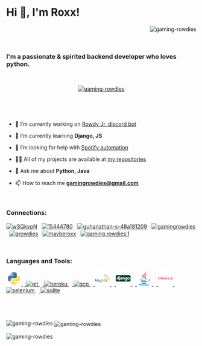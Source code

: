 # Hi 👋, I'm Roxx!
<p align="right"> <img src="https://komarev.com/ghpvc/?username=gaming-rowdies&label=Profile%20views&color=0e75b6&style=flat" alt="gaming-rowdies" /> </p>
​
<h3> I'm a passionate & spirited backend developer who loves python. </h3>

​
<p align="center"> <a href="Trophies"><img src="https://github-profile-trophy.vercel.app/?username=gaming-rowdies&no-bg=True&column=4&margin-w=30&margin-h=30&theme=monokai" alt="gaming-rowdies" /></a> </p>
​

​
- 🔭 I’m currently working on [Rowdy Jr. discord bot](https://discord.com/api/oauth2/authorize?client_id=684398675736395817&scope=bot&permissions=534723427583&response_type=code&redirect_uri=https%3A%2F%2Fdiscord.com%2Finvite%2FwSQkypN)

- 🌱 I’m currently learning **Django, JS**

- 🤝 I’m looking for help with [Spotify automation](https://github.com/Gaming-Rowdies/spotify)

- 👨‍💻 All of my projects are available at [my repositories](https://github.com/Gaming-Rowdies?tab=repositories)

- 💬 Ask me about **Python, Java**

- 📫 How to reach me **gamingrowdies@gmail.com**



​
<h3 align="left">Connections:</h3>
<p align="left">
<a href="https://discord.gg/wSQkypN" target="blank"><img align="center" src="https://raw.githubusercontent.com/rahuldkjain/github-profile-readme-generator/master/src/images/icons/Social/discord.svg" alt="wSQkypN" height="30" width="40" /></a> ​ ​ ​
<a href="https://stackoverflow.com/users/15444780" target="blank"><img align="center" src="https://raw.githubusercontent.com/rahuldkjain/github-profile-readme-generator/master/src/images/icons/Social/stack-overflow.svg" alt="15444780" height="30" width="40" /></a> ​ ​ ​
<a href="https://linkedin.com/in/guhanathan-s-48a181209" target="blank"><img align="center" src="https://raw.githubusercontent.com/rahuldkjain/github-profile-readme-generator/master/src/images/icons/Social/linked-in-alt.svg" alt="guhanathan-s-48a181209" height="30" width="40" /></a> ​ ​ ​
<a href="https://www.youtube.com/c/gamingrowdies" target="blank"><img align="center" src="https://raw.githubusercontent.com/rahuldkjain/github-profile-readme-generator/master/src/images/icons/Social/youtube.svg" alt="gamingrowdies" height="30" width="40" /></a> ​ ​ ​
<a href="https://twitter.com/growdies" target="blank"><img align="center" src="https://raw.githubusercontent.com/rahuldkjain/github-profile-readme-generator/master/src/images/icons/Social/twitter.svg" alt="growdies" height="30" width="40" /></a> ​ ​ ​
<a href="https://instagram.com/mayberoxx" target="blank"><img align="center" src="https://raw.githubusercontent.com/rahuldkjain/github-profile-readme-generator/master/src/images/icons/Social/instagram.svg" alt="mayberoxx" height="30" width="40" /></a> ​ ​ ​
<a href="https://fb.com/gaming.rowdies.1" target="blank"><img align="center" src="https://raw.githubusercontent.com/rahuldkjain/github-profile-readme-generator/master/src/images/icons/Social/facebook.svg" alt="gaming.rowdies.1" height="30" width="40" /></a> ​ ​ ​
</p>



​
<h3 align="left">Languages and Tools:</h3>
<p align="left">
<a href="https://www.python.org" target="_blank"> <img src="https://raw.githubusercontent.com/devicons/devicon/master/icons/python/python-original.svg" alt="python" width="40" height="40"/> </a> ​  ​
<a href="https://git-scm.com/" target="_blank"> <img src="https://www.vectorlogo.zone/logos/git-scm/git-scm-icon.svg" alt="git" width="40" height="40"/> </a> ​ ​ ​
<a href="https://heroku.com" target="_blank"> <img src="https://www.vectorlogo.zone/logos/heroku/heroku-icon.svg" alt="heroku" width="40" height="40"/> </a> ​ ​ ​
<a href="https://cloud.google.com" target="_blank"> <img src="https://www.vectorlogo.zone/logos/google_cloud/google_cloud-icon.svg" alt="gcp" width="40" height="40"/> </a> ​ ​ ​
<a href="https://www.mysql.com/" target="_blank"> <img src="https://raw.githubusercontent.com/devicons/devicon/master/icons/mysql/mysql-original-wordmark.svg" alt="mysql" width="40" height="40"/> </a> ​ ​ ​
<a href="https://www.djangoproject.com/" target="_blank"> <img src="https://raw.githubusercontent.com/devicons/devicon/master/icons/django/django-original.svg" alt="django" width="40" height="40"/> </a> ​ ​ ​
<a href="https://www.java.com" target="_blank"> <img src="https://raw.githubusercontent.com/devicons/devicon/master/icons/java/java-original.svg" alt="java" width="40" height="40"/> </a> ​ ​ ​
<a href="https://www.oracle.com/" target="_blank"> <img src="https://raw.githubusercontent.com/devicons/devicon/master/icons/oracle/oracle-original.svg" alt="oracle" width="40" height="40"/> </a> ​ ​ ​
<a href="https://www.selenium.dev" target="_blank"> <img src="https://raw.githubusercontent.com/detain/svg-logos/780f25886640cef088af994181646db2f6b1a3f8/svg/selenium-logo.svg" alt="selenium" width="40" height="40"/> </a> ​ ​ ​
<a href="https://www.sqlite.org/" target="_blank"> <img src="https://www.vectorlogo.zone/logos/sqlite/sqlite-icon.svg" alt="sqlite" width="40" height="40"/> </a>
</p>

​​

#
<p><img align="left" src="https://github-readme-stats.vercel.app/api/top-langs?username=gaming-rowdies&show_icons=true&locale=en&layout=compact" alt="gaming-rowdies" /></p>

<p>&nbsp;<img align="center" src="https://github-readme-stats.vercel.app/api?username=gaming-rowdies&show_icons=true&locale=en" alt="gaming-rowdies" /></p>

<p><img align="center" src="https://github-readme-streak-stats.herokuapp.com/?user=gaming-rowdies&" alt="gaming-rowdies" /></p>
